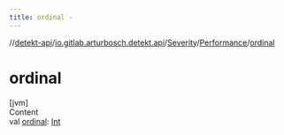 ```yaml
---
title: ordinal -
---
```

//[detekt-api](../../../index.md)/[io.gitlab.arturbosch.detekt.api](../../index.md)/[Severity](../index.md)/[Performance](index.md)/[ordinal](ordinal.md)



# ordinal  
[jvm]  
Content  
val [ordinal](ordinal.md): [Int](https://kotlinlang.org/api/latest/jvm/stdlib/kotlin/-int/index.html)  



